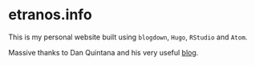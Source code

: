 # etranos.info

This is my personal website built using `blogdown`, `Hugo`, `RStudio` and `Atom`.

Massive thanks to Dan Quintana and his very useful [blog](https://www.dsquintana.blog/free-website-in-r-easy/).
